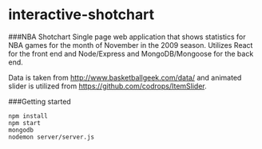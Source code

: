 # interactive-shotchart
###NBA Shotchart
Single page web application that shows statistics for NBA games for the month of November in the 2009 season. Utilizes React for the front end and Node/Express and MongoDB/Mongoose for the back end. 

Data is taken from http://www.basketballgeek.com/data/ and animated slider is utilized from https://github.com/codrops/ItemSlider.

###Getting started

```
npm install
npm start
mongodb
nodemon server/server.js

```